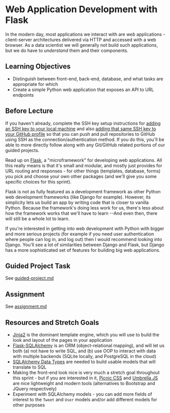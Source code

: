 # Web Application Development with Flask

In the modern day, most applications we interact with are *web* applications -
client-server architectures delivered via HTTP and accessed with a web browser.
As a data scientist we will generally not build such applications, but we do
have to *understand* them and their components.

## Learning Objectives

- Distinguish between front-end, back-end, database, and what tasks are
  appropriate for which
- Create a simple Python web application that exposes an API to URL endpoints

## Before Lecture

If you haven't already, complete the SSH key setup instructions for [adding an SSH key to your local machine](https://docs.github.com/en/authentication/connecting-to-github-with-ssh/generating-a-new-ssh-key-and-adding-it-to-the-ssh-agent) and also [adding that same SSH key to your GitHub profile](https://docs.github.com/en/authentication/connecting-to-github-with-ssh/adding-a-new-ssh-key-to-your-github-account) so that you can push and pull repositories to GitHub using SSH as the connection/authentication method. If you do this, you'll be able to more directly follow along with any Git/GitHub related portions of our guided projects. 

Read up on [Flask](http://flask.pocoo.org/), a "microframework" for developing
web applications. All this really means is that it's small and modular, and
mostly just provides for URL routing and responses - for other things
(templates, database, forms) you pick and choose your own other packages (and
we'll give you some specific choices for this sprint).

Flask is not as fully featured as a development framework as other Python web development frameworks (like Django for example). However, its simplicity lets us build an app by writing code that is closer to vanilla Python. Because the framework's doing less work for us, there's less about how the framework works that we'll have to learn --And even then, there will still be a whole lot to learn.

If you're interested in getting into web development with Python with bigger and more serious projects (for example if you need user authentication where people can log in, and log out) then I would recommend looking into Django. You'll see a lot of similarities between Django and Flask, but Django has a more sophisticated set of features for building big web applications.

## Guided Project Task

See [guided-project.md](https://github.com/LambdaSchool/DS-Unit-3-Sprint-3-Productization-and-Cloud/blob/master/module1-web-application-development-with-flask/guided-project.md)

## Assignment

See [assignment.md](https://github.com/LambdaSchool/DS-Unit-3-Sprint-3-Productization-and-Cloud/blob/master/module1-web-application-development-with-flask/assignment.md)

## Resources and Stretch Goals

- [Jinja2](http://jinja.pocoo.org/) is the dominant template engine, which you
  will use to build the look and layout of the pages in your application
- [Flask-SQLAlchemy](http://flask-sqlalchemy.pocoo.org/2.3/) is an ORM
  (object-relational mapping), and will let us both (a) not have to write SQL,
  and (b) use OOP to interact with data with multiple backends (SQLite locally,
  and PostgreSQL in the cloud)
- [SQLAlchemy Data Types](https://docs.sqlalchemy.org/en/latest/core/type_basics.html) are needed
  to build usable models that will translate to SQL
- Making the front-end look nice is very much a stretch goal throughout this
  sprint - but if you are interested in it, [Picnic CSS](https://picnicss.com/)
  and [Umbrella JS](https://umbrellajs.com/) are nice lightweight and modern
  tools (alternatives to Bootstrap and JQuery respectively)
- Experiment with SQLAlchemy models - you can add more fields of interest to the
  `Tweet` and `User` models and/or add different models for other purposes

